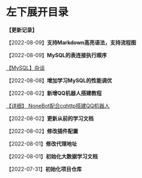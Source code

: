 # 左下展开目录

**【更新记录】**

【2022-08-09】**支持Markdown高亮语法，支持流程图**

【2022-08-09】**MySQL的表连接执行顺序**

[【MySQL】杂谈](cxy/日常记录/杂谈?id=mysql-查询性能分析)

【2022-08-08】**增加学习MySQL的性能调优**

【2022-08-02】**新增QQ机器人搭建教程**

[【详细】 NoneBot配合cqhttp搭建QQ机器人](学习记录/NoneBot的搭建与使用.md)

【2022-08-02】**更新从前的学习文档**

【2022-08-02】**修改插件配置**

【2022-08-01】**修改代理地址**

【2022-08-01】**初始化大数据学习文档**

【2022-07-31】**初始化项目仓库**
